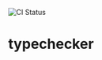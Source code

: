![CI Status](https://github.com/OniOni/typechecker/actions/workflows/main.yml/badge.svg?branch=main)

# typechecker